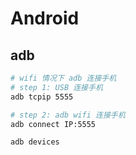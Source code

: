 # Android

## adb

```bash
# wifi 情况下 adb 连接手机
# step 1: USB 连接手机
adb tcpip 5555

# step 2: adb wifi 连接手机
adb connect IP:5555

adb devices
```